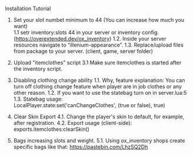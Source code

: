 Installation Tutorial

1. Set your slot numbet minimum to 44 (You can increase how much you want)  
   1.1 setr inventory:slots 44 in your server or inventory config.
   (https://overextended.dev/ox_inventory)
   1.2. Inside your server resources navigate to “illenium-appearance”.
   1.3. Replace/upload files from package to your server. (client, game, server folder)

2. Upload "itemclothes" script
   3.1 Make sure itemclothes is started after the inventory script.

3. Disabling clothing change ability
   1.1. Why, feature explanation: You can turn off clothing change feature when
   player are in job clothes or any other reason.
   1.2. If you want to use the statebag turn on in server.lua:5
   1.3. Statebag usage:  
    LocalPlayer.state:set('canChangeClothes', (true or false), true)
4. Clear Skin Export
   4.1. Change the player's skin to default, for example, after registration.
   4.2. Export usage (client-side):  
   exports.itemclothes:clearSkin()
5. Bags increasing slots and weight.
   5.1. Using ox_inventory shops create specific bags like that:
   https://pastebin.com/LhzSQ2Dh
